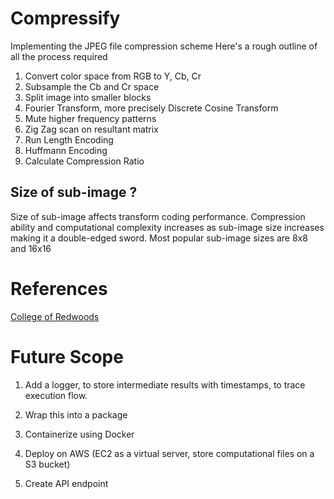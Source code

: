 # Compressify

Implementing the JPEG file compression scheme
Here's a rough outline of all the process required
<ol>
<li> Convert color space from RGB to Y, Cb, Cr </li>
<li> Subsample the Cb and Cr space </li>
<li> Split image into smaller blocks </li>
<li> Fourier Transform, more precisely Discrete Cosine Transform </li>
<li> Mute higher frequency patterns </li>
<li> Zig Zag scan on resultant matrix </li>
<li> Run Length Encoding </li>
<li> Huffmann Encoding </li>
<li> Calculate Compression Ratio </li>
</ol>

## Size of sub-image ?
Size of sub-image affects transform coding performance. Compression ability and computational complexity increases as sub-image size increases making it a double-edged sword. Most popular sub-image sizes are 8x8 and 16x16

# References
[College of Redwoods](https://www.math.cuhk.edu.hk/~lmlui/dct.pdf)

# Future Scope
1. Add a logger, to store intermediate results with timestamps, to trace execution flow.

2. Wrap this into a package

3. Containerize using Docker

4. Deploy on AWS (EC2 as a virtual server, store computational files on a S3 bucket)

5. Create API endpoint